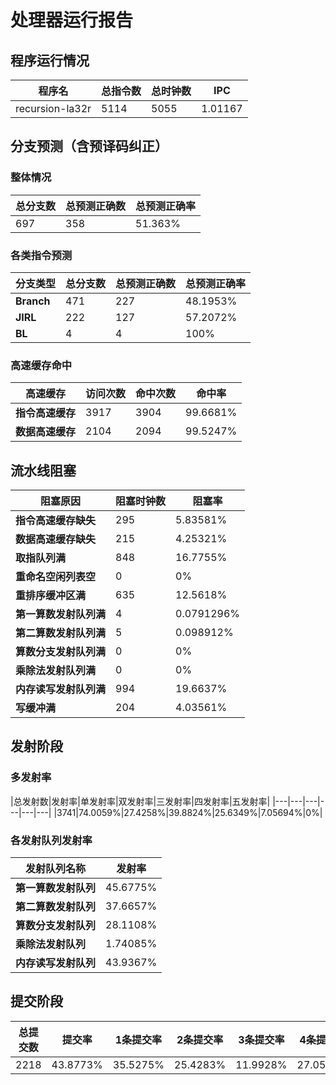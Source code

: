 # 处理器运行报告
## 程序运行情况
|程序名|总指令数|总时钟数|IPC|
|---|---|---|---|
|recursion-la32r|5114|5055|1.01167|

## 分支预测（含预译码纠正）
### 整体情况
|总分支数|总预测正确数|总预测正确率|
|---|---|---|
|697|358|51.363%|

### 各类指令预测
|分支类型|总分支数|总预测正确数|总预测正确率|
|---|---|---|---|
|**Branch**| 471 | 227 | 48.1953%|
|**JIRL**| 222 | 127 | 57.2072%|
|**BL**| 4 | 4 | 100%|

### 高速缓存命中
|高速缓存|访问次数|命中次数|命中率|
|---|---|---|---|
|**指令高速缓存**| 3917 | 3904 | 99.6681%|
|**数据高速缓存**| 2104 | 2094 | 99.5247%|
## 流水线阻塞
|阻塞原因|阻塞时钟数|阻塞率|
|---|---|---|
|**指令高速缓存缺失**| 295 | 5.83581%|
|**数据高速缓存缺失**| 215 | 4.25321%|
|**取指队列满**| 848 | 16.7755%|
|**重命名空闲列表空**|0 | 0%|
|**重排序缓冲区满**|635 | 12.5618%|
|**第一算数发射队列满**|4 | 0.0791296%|
|**第二算数发射队列满**|5 | 0.098912%|
|**算数分支发射队列满**|0 | 0%|
|**乘除法发射队列满**|0 | 0%|
|**内存读写发射队列满**|994 | 19.6637%|
|**写缓冲满**|204 | 4.03561%|

## 发射阶段
### 多发射率
|总发射数|发射率|单发射率|双发射率|三发射率|四发射率|五发射率|
|---|---|---|---|---|---|
|3741|74.0059%|27.4258%|39.8824%|25.6349%|7.05694%|0%|

### 各发射队列发射率
|发射队列名称|发射率|
|---|---|
|**第一算数发射队列**|45.6775%|
|**第二算数发射队列**|37.6657%|
|**算数分支发射队列**|28.1108%|
|**乘除法发射队列**|1.74085%|
|**内存读写发射队列**|43.9367%|

## 提交阶段
|总提交数|提交率|1条提交率|2条提交率|3条提交率|4条提交率|
|---|---|---|---|---|---|
|2218|43.8773%|35.5275%|25.4283%|11.9928%|27.0514%|
